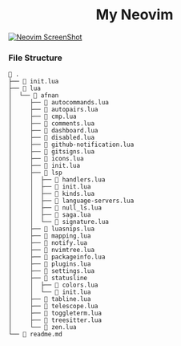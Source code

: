 <h1 align="center">My Neovim</h1>

[![Neovim ScreenShot](https://user-images.githubusercontent.com/80388154/152628259-54afbfc9-0c08-42f7-a20b-efad244eeb1c.jpg)](https://github.com/Iamafnan/my-nvimrc)

<h3>File Structure</h3>

```
 .
├──  init.lua
├──  lua
│  └──  afnan
│     ├──  autocommands.lua
│     ├──  autopairs.lua
│     ├──  cmp.lua
│     ├──  comments.lua
│     ├──  dashboard.lua
│     ├──  disabled.lua
│     ├──  github-notification.lua
│     ├──  gitsigns.lua
│     ├──  icons.lua
│     ├──  init.lua
│     ├──  lsp
│     │  ├──  handlers.lua
│     │  ├──  init.lua
│     │  ├──  kinds.lua
│     │  ├──  language-servers.lua
│     │  ├──  null_ls.lua
│     │  ├──  saga.lua
│     │  └──  signature.lua
│     ├──  luasnips.lua
│     ├──  mapping.lua
│     ├──  notify.lua
│     ├──  nvimtree.lua
│     ├──  packageinfo.lua
│     ├──  plugins.lua
│     ├──  settings.lua
│     ├──  statusline
│     │  ├──  colors.lua
│     │  └──  init.lua
│     ├──  tabline.lua
│     ├──  telescope.lua
│     ├──  toggleterm.lua
│     ├──  treesitter.lua
│     └──  zen.lua
└──  readme.md

```
